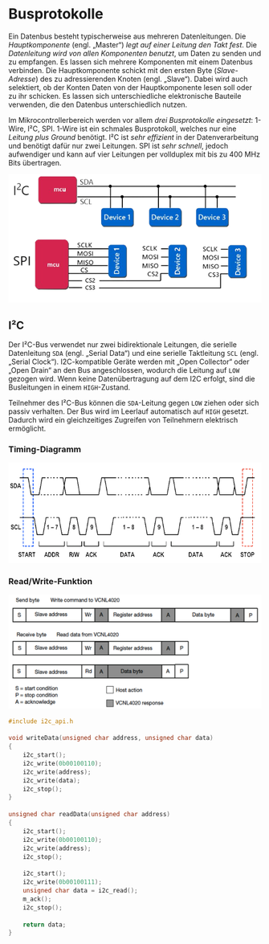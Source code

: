 # Busprotokolle
Ein Datenbus besteht typischerweise aus mehreren Datenleitungen. Die *Hauptkomponente* (engl. „Master“) *legt auf einer Leitung den Takt fest*. Die *Datenleitung wird von allen Komponenten benutzt*, um Daten zu senden und zu empfangen. Es lassen sich mehrere Komponenten mit einem Datenbus verbinden. Die Hauptkomponente schickt mit den ersten Byte (*Slave-Adresse*) des zu adressierenden Knoten (engl. „Slave“). Dabei wird auch selektiert, ob der Konten Daten von der Hauptkomponente lesen soll oder zu ihr schicken. Es lassen sich unterschiedliche elektronische Bauteile verwenden, die den Datenbus unterschiedlich nutzen.

Im Mikrocontrollerbereich werden vor allem *drei Busprotokolle eingesetzt*: 1-Wire, I²C, SPI. 1-Wire ist ein schmales Busprotokoll, welches nur eine *Leitung plus Ground* benötigt. I²C ist *sehr effizient* in der Datenverarbeitung und benötigt dafür nur zwei Leitungen. SPI ist *sehr schnell*, jedoch aufwendiger und kann auf vier Leitungen per vollduplex mit bis zu 400 MHz Bits übertragen.

![](../_Medien/I2C_SPI_BUS.png)

## I²C
Der I²C-Bus verwendet nur zwei bidirektionale Leitungen, die serielle Datenleitung `SDA` (engl. „Serial Data“) und eine serielle Taktleitung `SCL` (engl. „Serial Clock“). I2C-kompatible Geräte werden mit „Open Collector“ oder „Open Drain“ an den Bus angeschlossen, wodurch die Leitung auf `LOW` gezogen wird. Wenn keine Datenübertragung auf dem I2C erfolgt, sind die Busleitungen in einem `HIGH`-Zustand.

Teilnehmer des I²C-Bus können die `SDA`-Leitung gegen `LOW` ziehen oder sich passiv verhalten. Der Bus wird im Leerlauf automatisch auf `HIGH` gesetzt. Dadurch wird ein gleichzeitiges Zugreifen von Teilnehmern elektrisch ermöglicht.

### Timing-Diagramm
![](../_Medien/Timing_Diagramm.png)

### Read/Write-Funktion
![](../_Medien/Read_Write_Funktion.png)

``` c
#include i2c_api.h 

void writeData(unsigned char address, unsigned char data) 
{ 
	i2c_start(); 
	i2c_write(0b00100110); 
	i2c_write(address); 
	i2c_write(data); 
	i2c_stop(); 
} 

unsigned char readData(unsigned char address) 
{ 
	i2c_start(); 
	i2c_write(0b00100110); 
	i2c_write(address); 
	i2c_stop(); 
	
	i2c_start(); 
	i2c_write(0b00100111); 
	unsigned char data = i2c_read(); 
	m_ack(); 
	i2c_stop(); 
	
	return data; 
}
```
